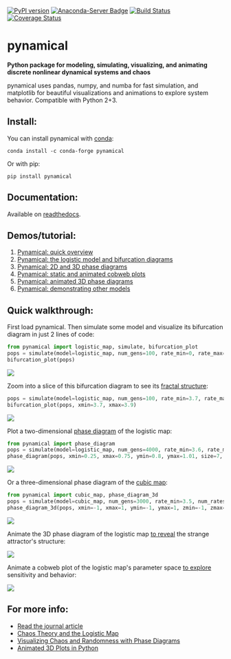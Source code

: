 [![PyPI version](https://badge.fury.io/py/pynamical.svg)](https://badge.fury.io/py/pynamical)
[![Anaconda-Server Badge](https://anaconda.org/conda-forge/pynamical/badges/downloads.svg)](https://anaconda.org/conda-forge/pynamical)
[![Build Status](https://travis-ci.org/gboeing/pynamical.svg?branch=master)](https://travis-ci.org/gboeing/pynamical)
[![Coverage Status](https://coveralls.io/repos/github/gboeing/pynamical/badge.svg?branch=master)](https://coveralls.io/github/gboeing/pynamical?branch=master)

# pynamical

**Python package for modeling, simulating, visualizing, and animating discrete nonlinear dynamical systems and chaos**

pynamical uses pandas, numpy, and numba for fast simulation, and matplotlib for beautiful visualizations and animations to explore system behavior. Compatible with Python 2+3.


## Install:

You can install pynamical with [conda](https://anaconda.org/conda-forge/pynamical):

```
conda install -c conda-forge pynamical
```

Or with pip:

```
pip install pynamical
```

## Documentation:

Available on [readthedocs](https://pynamical.readthedocs.io/en/latest/).

## Demos/tutorial:
  1. [Pynamical: quick overview](examples/pynamical-quick-overview.ipynb)
  1. [Pynamical: the logistic model and bifurcation diagrams](examples/pynamical-demo-logistic-model.ipynb)
  1. [Pynamical: 2D and 3D phase diagrams](examples/pynamical-demo-phase-diagrams.ipynb)
  1. [Pynamical: static and animated cobweb plots](examples/pynamical-demo-cobweb-plots.ipynb)
  1. [Pynamical: animated 3D phase diagrams](examples/pynamical-demo-3d-animation.ipynb)
  1. [Pynamical: demonstrating other models](examples/pynamical-demo-other-models.ipynb)

## Quick walkthrough:

First load pynamical. Then simulate some model and visualize its bifurcation diagram in just 2 lines of code:

```python
from pynamical import logistic_map, simulate, bifurcation_plot
pops = simulate(model=logistic_map, num_gens=100, rate_min=0, rate_max=4, num_rates=1000, num_discard=100)
bifurcation_plot(pops)
```

![](examples/images/readme/logistic-map-bifurcation-1.png)

Zoom into a slice of this bifurcation diagram to see its [fractal structure](examples/pynamical-demo-logistic-model.ipynb):

```python
pops = simulate(model=logistic_map, num_gens=100, rate_min=3.7, rate_max=3.9, num_rates=1000, num_discard=100)
bifurcation_plot(pops, xmin=3.7, xmax=3.9)
```
![](examples/images/readme/logistic-map-bifurcation-3.png)

Plot a two-dimensional [phase diagram](examples/pynamical-demo-phase-diagrams.ipynb) of the logistic map:

```python
from pynamical import phase_diagram
pops = simulate(model=logistic_map, num_gens=4000, rate_min=3.6, rate_max=4.0, num_rates=50, num_discard=100)
phase_diagram(pops, xmin=0.25, xmax=0.75, ymin=0.8, ymax=1.01, size=7, color='viridis')
```

![](examples/images/readme/logisitic-map-2d-phase.png)

Or a three-dimensional phase diagram of the [cubic map](examples/pynamical-demo-other-models.ipynb):

```python
from pynamical import cubic_map, phase_diagram_3d
pops = simulate(model=cubic_map, num_gens=3000, rate_min=3.5, num_rates=30, num_discard=100)
phase_diagram_3d(pops, xmin=-1, xmax=1, ymin=-1, ymax=1, zmin=-1, zmax=1, alpha=0.2, color='viridis', azim=330)
```

![](examples/images/readme/cubic-map-3d-phase.png)

Animate the 3D phase diagram of the logistic map [to reveal](examples/pynamical-demo-3d-animation.ipynb) the strange attractor's structure:

![](examples/images/phase-animate/05-logistic-3d-phase-diagram-chaotic-regime.gif)

Animate a cobweb plot of the logistic map's parameter space [to explore](examples/pynamical-demo-cobweb-plots.ipynb) sensitivity and behavior:

![](examples/images/animated-logistic-cobweb.gif)

## For more info:
  - [Read the journal article](http://geoffboeing.com/publications/nonlinear-chaos-fractals-prediction/)
  - [Chaos Theory and the Logistic Map](http://geoffboeing.com/2015/03/chaos-theory-logistic-map/)
  - [Visualizing Chaos and Randomness with Phase Diagrams](http://geoffboeing.com/2015/04/visualizing-chaos-and-randomness/)
  - [Animated 3D Plots in Python](http://geoffboeing.com/2015/04/animated-3d-plots-python/)
